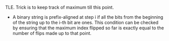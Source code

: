 TLE. Trick is to keep track of maximum till this point.
- A binary string is prefix-aligned at step i if all the bits from the beginning of the string up to the i-th bit are ones. This condition can be checked by ensuring that the maximum index flipped so far is exactly equal to the number of flips made up to that point.​
